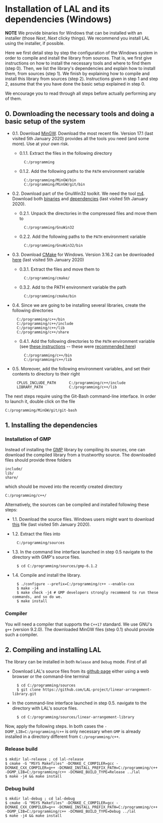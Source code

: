 # Installation of LAL and its dependencies (Windows)

**NOTE** We provide binaries for Windows that can be installed with an installer (those *Next*, *Next* clicky things). We recommend you install LAL using the installer, if possible.

Here we first detail step by step the configuration of the Windows system in order to compile and install the library from sources. That is, we first give instructions on how to install the necessary tools and where to find them (step 0). Then, we list the library's dependencies and explain how to install them, from sources (step 1). We finish by explaining how to compile and install this library from sources (step 2). Instructions given in step 1 and step 2, assume that the you have done the basic setup explained in step 0.

We encourage you to read through all steps before actually performing any of them.

## 0. Downloading the necessary tools and doing a basic setup of the system

- 0.1. Download [MinGW](https://nuwen.net/mingw.html). Download the most recent file. Version 17.1 (last visited 5th January 2020) provides all the tools you need (and some more). Use at your own risk.

	* 0.1.1. Extract the files in the following directory

			C:/programming

	* 0.1.2. Add the following paths to the `PATH` environment variable

			C:/programming/MinGW/bin
			C:/programming/MinGW/git/bin

- 0.2. Download part of the GnuWin32 toolkit. We need the tool [m4](https://www.gnu.org/software/m4/). Download both [binaries](https://sourceforge.net/projects/gnuwin32/files/m4/1.4.14-1/m4-1.4.14-1-bin.zip/download) and [dependencies](https://sourceforge.net/projects/gnuwin32/files/m4/1.4.14-1/m4-1.4.14-1-dep.zip/download) (last visited 5th January 2020).

	* 0.2.1. Unpack the directories in the compressed files and move them to

			C:/programming/GnuWin32

	* 0.2.2. Add the following paths to the `PATH` environment variable
	
			C:/programming/GnuWin32/bin

- 0.3. Download [CMake](https://cmake.org/) for Windows. Version 3.16.2 can be downloaded [here](https://github.com/Kitware/CMake/releases/download/v3.16.2/cmake-3.16.2-win64-x64.zip) (last visited 5th January 2020)

	* 0.3.1. Extract the files and move them to

			C:/programming/cmake/

	* 0.3.2. Add to the PATH environment variable the path

			C:/programming/cmake/bin

- 0.4. Since we are going to be installing several libraries, create the following directories

		C:/programming/c++/bin
		C:/programming/c++/include
		C:/programming/c++/lib
		C:/programming/c++/share
	
	* 0.4.1. Add the following directories to the `PATH` environment variable (see [these instructions](https://www.tenforums.com/tutorials/121855-edit-user-system-environment-variables-windows.html) -- these were [recommended here](https://answers.microsoft.com/en-us/windows/forum/all/need-to-edit-user-environment-variables-on-windows/a2d4f5c6-7e18-4a1c-8051-5bd40866a237))
	
			C:/programming/c++/bin
			C:/programming/c++/lib

- 0.5. Moreover, add the following environment variables, and set their contents to directory to their right

		CPLUS_INCLUDE_PATH      C:/programming/c++/include
		LIBRARY_PATH            C:/programming/c++/lib

The next steps require using the Git-Bash command-line interface. In order to launch it, double click on the file

	C:/programming/MinGW/git/git-bash

## 1. Installing the dependencies

### Installation of GMP

Instead of installing the [GMP](https://gmplib.org/) library by compiling its sources, one can download the compiled library from a trustworthy source. The downloaded files should provide three folders
	
	include/
	lib/
	share/

which should be moved into the recently created directory

	C:/programming/c++/

Alternatively, the sources can be compiled and installed following these steps:

- 1.1. Download the source files. Windows users might want to download
[this](https://gmplib.org/download/gmp/gmp-6.1.2.tar.bz2) file (last visited 5th January 2020).
- 1.2. Extract the files into

		C:/programming/sources

- 1.3. In the command line interface launched in step 0.5 navigate to the directory with GMP's source files.

		$ cd C:/programming/sources/gmp-6.1.2

- 1.4. Compile and install the library.

		$ ./configure --prefix=C:/programming/c++ --enable-cxx
		$ make -j4
		$ make check -j4 # GMP developers strongly recommend to run these commands, and so do we.
		$ make install

### Compiler

You will need a compiler that supports the `C++17` standard. We use GNU's `g++` (version 9.2.0). The downloaded MinGW files (step 0.1) should provide such a compiler.

## 2. Compiling and installing LAL

The library can be installed in both `Release` and `Debug` mode. First of all

- Download LAL's source files from its [github page](https://github.com/LAL-project/linear-arrangement-library.git) either using a web browser or the command-line terminal

		$ cd C:/programming/sources
		$ git clone https://github.com/LAL-project/linear-arrangement-library.git

- In the command-line interface launched in step 0.5. navigate to the directory with LAL's source files.

		$ cd C:/programming/sources/linear-arrangement-library

Now, apply the following steps. In both cases the `-DGMP_LIB=C:/programming/c++` is only necessary when `GMP` is already installed in a directory different from `C:/programming/c++`.

### Release build

	$ mkdir lal-release ; cd lal-release
	$ cmake -G "MSYS Makefiles" -DCMAKE_C_COMPILER=gcc -DCMAKE_CXX_COMPILER=g++ -DCMAKE_INSTALL_PREFIX_PATH=C:/programming/c++ -DGMP_LIB=C:/programming/c++ -DCMAKE_BUILD_TYPE=Release ../lal
	$ make -j4 && make install

### Debug build

	$ mkdir lal-debug ; cd lal-debug
	$ cmake -G "MSYS Makefiles" -DCMAKE_C_COMPILER=gcc -DCMAKE_CXX_COMPILER=g++ -DCMAKE_INSTALL_PREFIX_PATH=C:/programming/c++ -DGMP_LIB=C:/programming/c++ -DCMAKE_BUILD_TYPE=Debug ../lal
	$ make -j4 && make install
